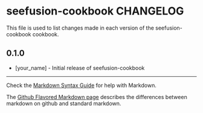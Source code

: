 seefusion-cookbook CHANGELOG
============================

This file is used to list changes made in each version of the seefusion-cookbook cookbook.

0.1.0
-----
- [your_name] - Initial release of seefusion-cookbook

- - -
Check the [Markdown Syntax Guide](http://daringfireball.net/projects/markdown/syntax) for help with Markdown.

The [Github Flavored Markdown page](http://github.github.com/github-flavored-markdown/) describes the differences between markdown on github and standard markdown.
